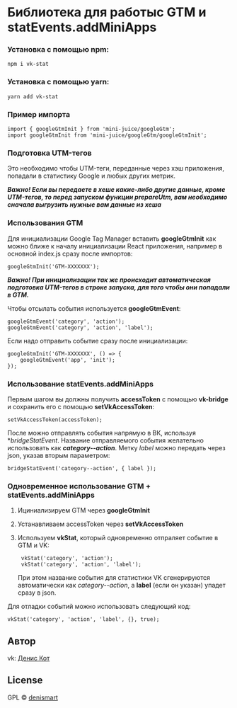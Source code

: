 # Библиотека для работыс GTM и statEvents.addMiniApps

### Установка с помощью npm:

    npm i vk-stat

### Установка с помощью yarn:

    yarn add vk-stat

### Пример импорта

    import { googleGtmInit } from 'mini-juice/googleGtm';
    import googleGtmInit from 'mini-juice/googleGtm/googleGtmInit';

### Подготовка UTM-тегов
Это необходимо чтобы UTM-теги, переданные через хэш приложения, попадали в статистику Google и любых других метрик.

***Важно! Если вы передаете в хеше какие-либо другие данные, кроме UTM-тегов, то перед запуском функции **prepareUtm**, вам необходимо сначала выгрузить нужные вам данные из хеша***

### Использования GTM
Для инициализации Google Tag Manager вставить **googleGtmInit** как можно ближе к началу инициализации React приложения, например в основной index.js сразу после импортов:

    googleGtmInit('GTM-XXXXXXX');

***Важно! При инициализации так же происходит автоматическая подготовка UTM-тегов в строке запуска, для того чтобы они попадали в GTM.***

Чтобы отсылать события используется **googleGtmEvent**:

    googleGtmEvent('category', 'action');
    googleGtmEvent('category', 'action', 'label');

Если надо отправить событие сразу после инициализации:

    googleGtmInit('GTM-XXXXXXX', () => {
        googleGtmEvent('app', 'init');
    });

### Использование statEvents.addMiniApps
Первым шагом вы должны получить **accessToken** с помощью **vk-bridge** и сохранить его с помощью **setVkAccessToken**:

    setVkAccessToken(accessToken);

После можно отправлять события напрямую в ВК, используя **bridgeStatEvent*. Название отправляемого события желательно использовать как ***category--action***. Метку *label* можно передать через json, указав вторым параметром:

    bridgeStatEvent('category--action', { label });

### Одновременное использование GTM + statEvents.addMiniApps
1. Ициниализируем GTM через **googleGtmInit**
2. Устанавливаем accessToken через **setVkAccessToken**
3. Используем **vkStat**, который одновременно отпраляет событие в GTM и VK:

        vkStat('category', 'action');
        vkStat('category', 'action', 'label');

    При этом название события для статистики VK сгенерируются автоматически как *category--action*, а **label** (если он указан) упадет сразу в json.

Для отладки событий можно использовать следующий код:

    vkStat('category', 'action', 'label', {}, true);


## Автор
vk: <a href="https://vk.com/denismart" target="_blank">Денис Кот</a>

## License

GPL © <a href="https://github.com/denismart" target="_blank">denismart</a>

